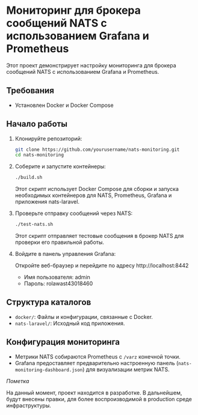 # Мониторинг для брокера сообщений NATS с использованием Grafana и Prometheus

Этот проект демонстрирует настройку мониторинга для брокера сообщений NATS с использованием Grafana и Prometheus.

## Требования

- Установлен Docker и Docker Compose

## Начало работы

1. Клонируйте репозиторий:

    ```bash
    git clone https://github.com/yourusername/nats-monitoring.git
    cd nats-monitoring
    ```

2. Соберите и запустите контейнеры:

    ```bash
    ./build.sh
    ```

    Этот скрипт использует Docker Compose для сборки и запуска необходимых контейнеров для NATS, Prometheus, Grafana и приложения nats-laravel.

3. Проверьте отправку сообщений через NATS:

    ```bash
    ./test-nats.sh
    ```

    Этот скрипт отправляет тестовые сообщения в брокер NATS для проверки его правильной работы.

4. Войдите в панель управления Grafana:

    Откройте веб-браузер и перейдите по адресу http://localhost:8442

    - Имя пользователя: admin
    - Пароль: rolawast43018460

## Структура каталогов

- `docker/`: Файлы и конфигурации, связанные с Docker.
- `nats-laravel/`: Исходный код приложения.

## Конфигурация мониторинга

- Метрики NATS собираются Prometheus с `/varz` конечной точки.
- Grafana предоставляет предварительно настроенную панель (`nats-monitoring-dashboard.json`) для визуализации метрик NATS.

*Пометка*

На данный момент, проект находится в разработке. В дальнейшем, будут внесены правки, для более воспроизводимой в production среде инфраструктуры.

